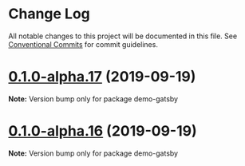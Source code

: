 # Change Log

All notable changes to this project will be documented in this file.
See [Conventional Commits](https://conventionalcommits.org) for commit guidelines.

# [0.1.0-alpha.17](https://github.com/gatsbyjs/gatsby-starter-blog/compare/demo-gatsby@0.1.0-alpha.16...demo-gatsby@0.1.0-alpha.17) (2019-09-19)

**Note:** Version bump only for package demo-gatsby





# [0.1.0-alpha.16](https://github.com/gatsbyjs/gatsby-starter-blog/compare/demo-gatsby@0.1.0-alpha.15...demo-gatsby@0.1.0-alpha.16) (2019-09-19)

**Note:** Version bump only for package demo-gatsby
